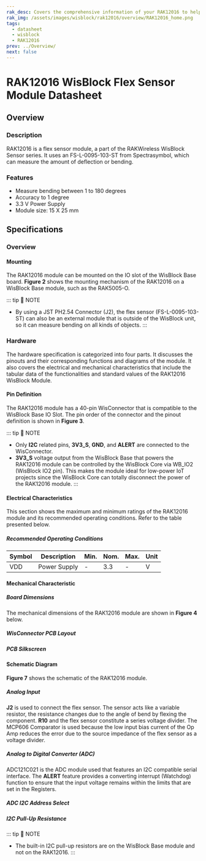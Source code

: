 ```yaml
---
rak_desc: Covers the comprehensive information of your RAK12016 to help you use it. This information includes technical specifications, characteristics, and requirements, and it also discusses the device components.
rak_img: /assets/images/wisblock/rak12016/overview/RAK12016_home.png
tags:
  - datasheet
  - wisblock
  - RAK12016
prev: ../Overview/
next: false
---
```


# RAK12016 WisBlock Flex Sensor Module Datasheet

## Overview

<rk-img
  src="/assets/images/wisblock/rak12016/datasheet/RAK12016.png"
  width="35%"
  caption="RAK12016 Flex Sensor Module"
/>

### Description

RAK12016 is a flex sensor module, a part of the RAKWireless WisBlock Sensor series. It uses an FS-L-0095-103-ST from Spectrasymbol, which can measure the amount of deflection or bending.

### Features

- Measure bending between 1 to 180 degrees
- Accuracy to 1 degree
- 3.3&nbsp;V Power Supply
- Module size: 15 X 25&nbsp;mm

## Specifications

### Overview

#### Mounting

The RAK12016 module can be mounted on the IO slot of the WisBlock Base board. **Figure 2** shows the mounting mechanism of the RAK12016 on a WisBlock Base module, such as the RAK5005-O.

<rk-img
  src="/assets/images/wisblock/rak12016/datasheet/mounting-mechanism.png"
  width="50%"
  caption="RAK12016 mounting mechanism on a WisBlock Base module"
/>

::: tip 📝 NOTE
- By using a JST PH2.54 Connector (J2), the flex sensor (FS-L-0095-103-ST) can also be an external module that is outside of the WisBlock unit, so it can measure bending on all kinds of objects.
::: 

### Hardware

The hardware specification is categorized into four parts. It discusses the pinouts and their corresponding functions and diagrams of the module. It also covers the electrical and mechanical characteristics that include the tabular data of the functionalities and standard values of the RAK12016 WisBlock Module.

#### Pin Definition

The RAK12016 module has a 40-pin WisConnector that is compatible to the WisBlock Base IO Slot. The pin order of the connector and the pinout definition is shown in **Figure 3**. 

<rk-img
  src="/assets/images/wisblock/rak12016/datasheet/rak12016-pinout.svg"
  width="65%"
  caption="RAK12016 Pinout Schematic"
/>

::: tip 📝 NOTE
- Only **I2C** related pins, **3V3_S**, **GND**, and **ALERT** are connected to the WisConnector.
- **3V3_S** voltage output from the WisBlock Base that powers the RAK12016 module can be controlled by the WisBlock Core via WB_IO2 (WisBlock IO2 pin). This makes the module ideal for low-power IoT projects since the WisBlock Core can totally disconnect the power of the RAK12016 module.
:::  

#### Electrical Characteristics

This section shows the maximum and minimum ratings of the RAK12016 module and its recommended operating conditions. Refer to the table presented below.

##### Recommended Operating Conditions

| Symbol | Description  | Min. | Nom. | Max.  | Unit |
| ------ | ------------ | ---- | ---- | ----- | ---- |
| VDD    | Power Supply | -    | 3.3  | -     | V    |

#### Mechanical Characteristic

##### Board Dimensions

The mechanical dimensions of the RAK12016 module are shown in **Figure 4** below.

<rk-img
  src="/assets/images/wisblock/rak12016/datasheet/mechanical-dimensions.png"
  width="75%"
  caption="RAK12016 Mechanical Dimensions"
/>

##### WisConnector PCB Layout

<rk-img
  src="/assets/images/wisblock/rak12016/datasheet/wisconnector-pcb.png"
  width="100%"
  caption="WisConnector PCB footprint and recommendations"
/>

##### PCB Silkscreen

<rk-img
  src="/assets/images/wisblock/rak12016/datasheet/rak12016-silkscreen.png"
  width="60%"
  caption="RAK12016 PCB Silkscreen"
/>

#### Schematic Diagram

**Figure 7** shows the schematic of the RAK12016 module.

<rk-img
  src="/assets/images/wisblock/rak12016/datasheet/rak12016-schematic.png"
  width="100%"
  caption="RAK12016 WisBlock Module Schematics"
/>

##### Analog Input

**J2** is used to connect the flex sensor. The sensor acts like a variable resistor, the resistance changes due to the angle of bend by flexing the component. **R10** and the flex sensor constitute a series voltage divider. The MCP606 Comparator is used because the low input bias current of the Op Amp reduces the error due to the source impedance of the flex sensor as a voltage divider.

<rk-img
  src="/assets/images/wisblock/rak12016/datasheet/analog-input.png"
  width="65%"
  caption="RAK12016 Analog Input Schematic"
/>

##### Analog to Digital Converter (ADC)

ADC121C021 is the ADC module used that features an I2C compatible serial interface. The **ALERT** feature provides a converting interrupt (Watchdog) function to ensure that the input voltage remains within the limits that are set in the Registers.

<rk-img
  src="/assets/images/wisblock/rak12016/datasheet/adc.png"
  width="65%"
  caption="RAK12016 Analog to Digital Converter"
/>

##### ADC I2C Address Select

<rk-img
  src="/assets/images/wisblock/rak12016/datasheet/adc-i2c.png"
  width="40%"
  caption="ADC I2C Address Select"
/>

##### I2C Pull-Up Resistance

<rk-img
  src="/assets/images/wisblock/rak12016/datasheet/i2c-pullup.png"
  width="40%"
  caption="RAK12016 I2C Pull-up Resistance"
/>

::: tip 📝 NOTE
- The built-in I2C pull-up resistors are on the WisBlock Base module and not on the RAK12016.
:::

